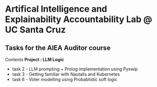 # Artifical Intelligence and Explainability Accountability Lab @ UC Santa Cruz

## Tasks for the AIEA Auditor course


Contents 
**Project : LLM Logic**
- task 2 - LLM prompting + Prolog implementation using Pyswip
- task 3 - Getting familiar with Nautalis and Kubernetes
- task 6 - Voter modelling using Probablistic soft logic
